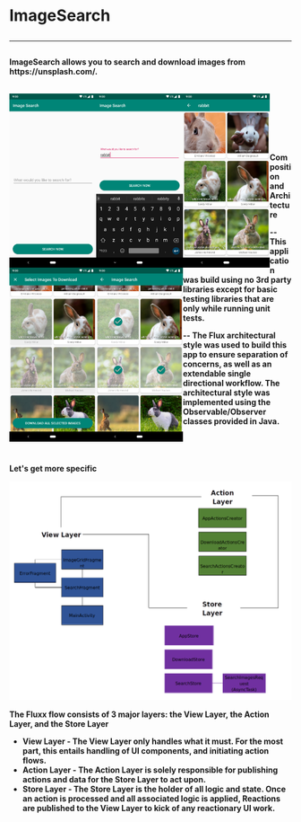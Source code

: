 <p>
<h1> ImageSearch

------

<h4> ImageSearch allows you to search and download images from https://unsplash.com/.
<br />
<br />

<a href="url"><img src="https://github.com/ptmr3/image-search/blob/master/doc/Screenshot_1.png" align="left" width="155" ></a>
<a href="url"><img src="https://github.com/ptmr3/image-search/blob/master/doc/Screenshot_2.png" align="left" width="155" ></a>
<a href="url"><img src="https://github.com/ptmr3/image-search/blob/master/doc/Screenshot_3.png" align="left" width="155" ></a>
<a href="url"><img src="https://github.com/ptmr3/image-search/blob/master/doc/Screenshot_4.png" align="left" width="155" ></a>
<a href="url"><img src="https://github.com/ptmr3/image-search/blob/master/doc/Screenshot_5.png" align="left" width="155" ></a>
<br />
<br />
<br />
<br />
<br />

<h4> Composition and Architecture

--  This application was build using no 3rd party libraries except for basic
testing libraries that are only while running unit tests.

--  The Flux architectural style was used to build this app to ensure
  separation of concerns, as well as an extendable single directional workflow.
  The architectural style was implemented using the Observable/Observer classes provided in Java.

<br />
<br />
<h4> Let's get more specific

![ImageSearchArch](https://github.com/ptmr3/image-search/blob/master/doc/ImageSearchArch.png)



The Fluxx flow consists of 3 major layers: the View Layer, the Action Layer, and the Store Layer

- **View Layer** - The View Layer only handles what it must. For the most part, this entails
handling of UI components, and initiating action flows.
- **Action Layer** - The Action Layer is solely responsible for publishing
actions and data for the Store Layer to act upon.
- **Store Layer** -  The Store Layer is the holder of all logic and state.
Once an action is processed and all associated logic is applied, Reactions
are published to the View Layer to kick of any reactionary UI work.
</p>
